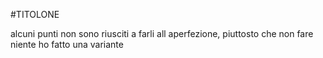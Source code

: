 #TITOLONE

alcuni punti non sono riusciti a farli all aperfezione, piuttosto che non fare niente ho fatto una variante
